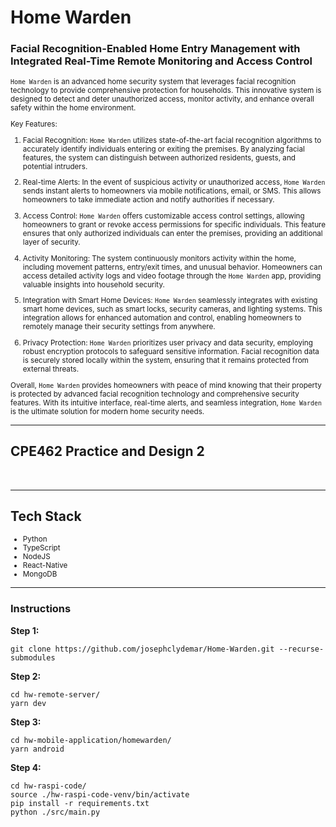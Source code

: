# Home Warden
### Facial Recognition-Enabled Home Entry Management with Integrated Real-Time Remote Monitoring and Access Control


<small>

`Home Warden` is an advanced home security system that leverages facial recognition technology to provide comprehensive protection for households. This innovative system is designed to detect and deter unauthorized access, monitor activity, and enhance overall safety within the home environment.


Key Features:
1. Facial Recognition: `Home Warden` utilizes state-of-the-art facial recognition algorithms to accurately identify individuals entering or exiting the premises. By analyzing facial features, the system can distinguish between authorized residents, guests, and potential intruders.

2. Real-time Alerts: In the event of suspicious activity or unauthorized access, `Home Warden` sends instant alerts to homeowners via mobile notifications, email, or SMS. This allows homeowners to take immediate action and notify authorities if necessary.

3. Access Control: `Home Warden` offers customizable access control settings, allowing homeowners to grant or revoke access permissions for specific individuals. This feature ensures that only authorized individuals can enter the premises, providing an additional layer of security.

4. Activity Monitoring: The system continuously monitors activity within the home, including movement patterns, entry/exit times, and unusual behavior. Homeowners can access detailed activity logs and video footage through the `Home Warden` app, providing valuable insights into household security.

5. Integration with Smart Home Devices: `Home Warden` seamlessly integrates with existing smart home devices, such as smart locks, security cameras, and lighting systems. This integration allows for enhanced automation and control, enabling homeowners to remotely manage their security settings from anywhere.

6. Privacy Protection: `Home Warden` prioritizes user privacy and data security, employing robust encryption protocols to safeguard sensitive information. Facial recognition data is securely stored locally within the system, ensuring that it remains protected from external threats.

Overall, `Home Warden` provides homeowners with peace of mind knowing that their property is protected by advanced facial recognition technology and comprehensive security features. With its intuitive interface, real-time alerts, and seamless integration, `Home Warden` is the ultimate solution for modern home security needs.

</small>

---

## CPE462 Practice and Design 2

<br>

---

## Tech Stack

<small>

- Python
- TypeScript
- NodeJS
- React-Native
- MongoDB

</small>

---

### Instructions
**Step 1:**
```
git clone https://github.com/josephclydemar/Home-Warden.git --recurse-submodules
```

**Step 2:**
```
cd hw-remote-server/
yarn dev
```

**Step 3:**
```
cd hw-mobile-application/homewarden/
yarn android
```

**Step 4:**
```
cd hw-raspi-code/
source ./hw-raspi-code-venv/bin/activate
pip install -r requirements.txt
python ./src/main.py
```










